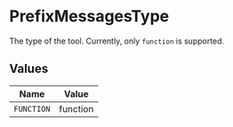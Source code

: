 # PrefixMessagesType

The type of the tool. Currently, only `function` is supported.


## Values

| Name       | Value      |
| ---------- | ---------- |
| `FUNCTION` | function   |